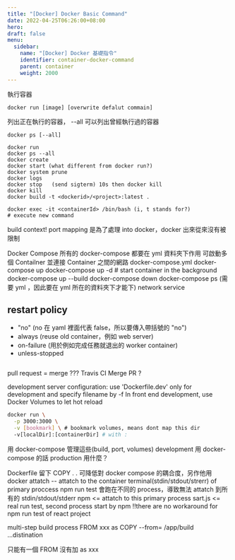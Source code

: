 ```yaml
---
title: "[Docker] Docker Basic Command"
date: 2022-04-25T06:26:00+08:00
hero: 
draft: false
menu:
  sidebar:
    name: "[Docker] Docker 基礎指令"
    identifier: container-docker-command
    parent: container
    weight: 2000
---
```

執行容器
```
docker run [image] [overwrite defalut commain]
```
列出正在執行的容器， --all 可以列出曾經執行過的容器
```
docker ps [--all]
```
```
docker run
docker ps --all
docker create
docker start (what different from docker run?)
docker system prune
docker logs
docker stop   (send sigterm) 10s then docker kill
docker kill
docker build -t <dockerid>/<project>:latest .

docker exec -it <containerId> /bin/bash (i, t stands for?)
# execute new command
```
build context!
port mapping 是為了處理 into docker，docker 出來從來沒有被限制

Docker Compose
所有的 docker-compose 都要在 yml 資料夾下作用
可啟動多個 Contailner 並連接 Container 之間的網路
docker-compose.yml
docker-compose up
docker-compose up -d # start container in the background
docker-compose up --build
docker-compose down
docker-compose ps (需要 yml ，因此要在 yml 所在的資料夾下才能下)
network
service
## restart policy
  - "no"  (no 在 yaml 裡面代表 false，所以要傳入帶括號的 "no")
  - always (reuse old container，例如 web server)
  - on-failure (用於例如完成任務就退出的 worker container)
  - unless-stopped
```
```
pull request = merge ???
Travis CI
Merge PR ?

development server configuration:
use 'Dockerfile.dev' only for development 
and specify filename by -f
In front end development, use Docker Volumes to let hot reload

```bash
docker run \
  -p 3000:3000 \
  -v [bookmark] \ # bookmark volumes, means dont map this dir 
  -v[localDir]:[containerDir] # with :
```
用 docker-compose 管理這些(build, port, volumes)
development 用 docker-compose 的話 production  用什麼？

Dockerfile 留下 COPY . . 可降低對 docker compose 的耦合度，另作他用
docker attatch
-- attatch to the container terminal(stdin/stdout/strerr) of primary proccess
npm run test 會跑在不同的 process，導致無法 attatch 到所有的 stdin/stdout/stderr
npm <= attatch to this primary process
sart.js <= real run test, second process start by npm 
!!there are no workaround for npm run test of react project

multi-step build process
FROM xxx as <temp-stagename>
COPY --from=<stage> /app/build ...distination

只能有一個 FROM 沒有加 as xxx 